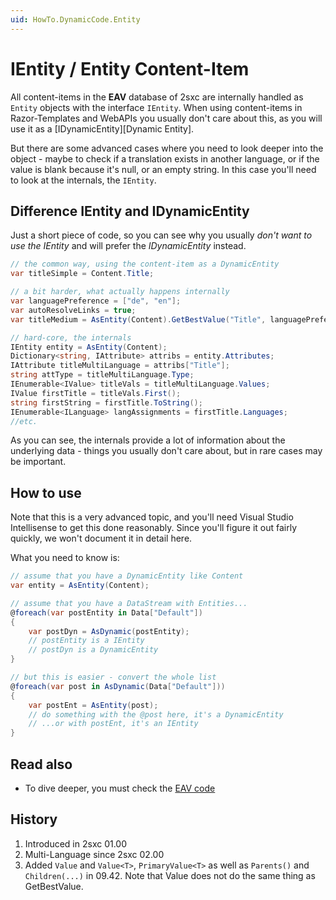 ```yaml
---
uid: HowTo.DynamicCode.Entity
---
```

# IEntity / Entity Content-Item

All content-items in the **EAV** database of 2sxc are internally handled as `Entity` objects with the interface `IEntity`. When using content-items in Razor-Templates and WebAPIs you usually don't care about this, as you will use it as a [IDynamicEntity][Dynamic Entity].

But there are some advanced cases where you need to look deeper into the object - maybe to check if a translation exists in another language, or if the value is blank because it's null, or an empty string. In this case you'll need to look at the internals, the `IEntity`.

## Difference IEntity and IDynamicEntity
Just a short piece of code, so you can see why you usually _don't want to use the IEntity_ and will prefer the _IDynamicEntity_ instead.

```cs
// the common way, using the content-item as a DynamicEntity
var titleSimple = Content.Title; 

// a bit harder, what actually happens internally
var languagePreference = ["de", "en"];
var autoResolveLinks = true;
var titleMedium = AsEntity(Content).GetBestValue("Title", languagePreference, autoResolveLinks);

// hard-core, the internals
IEntity entity = AsEntity(Content);
Dictionary<string, IAttribute> attribs = entity.Attributes;
IAttribute titleMultiLanguage = attribs["Title"];
string attType = titleMultiLanguage.Type;
IEnumerable<IValue> titleVals = titleMultiLanguage.Values;
IValue firstTitle = titleVals.First();
string firstString = firstTitle.ToString();
IEnumerable<ILanguage> langAssignments = firstTitle.Languages;
//etc.
```

As you can see, the internals provide a lot of information about the underlying data - things you usually don't care about, but in rare cases may be important.

## How to use

Note that this is a very advanced topic, and you'll need Visual Studio Intellisense to get this done reasonably. Since you'll figure it out fairly quickly, we won't document it in detail here. 

What you need to know is:

```c#
// assume that you have a DynamicEntity like Content
var entity = AsEntity(Content);

// assume that you have a DataStream with Entities...
@foreach(var postEntity in Data["Default"])
{
    var postDyn = AsDynamic(postEntity);
    // postEntity is a IEntity
    // postDyn is a DynamicEntity
}

// but this is easier - convert the whole list
@foreach(var post in AsDynamic(Data["Default"]))
{
    var postEnt = AsEntity(post);
    // do something with the @post here, it's a DynamicEntity
    // ...or with postEnt, it's an IEntity
}
```


## Read also

* To dive deeper, you must check the [EAV code][eav-core-code]


## History

1. Introduced in 2sxc 01.00
1. Multi-Language since 2sxc 02.00
1. Added `Value` and `Value<T>`, `PrimaryValue<T>` as well as `Parents()` and `Children(...)` in 09.42. Note that Value does not do the same thing as GetBestValue.

[eav-core-code]: https://github.com/2sic/eav-server/tree/master/ToSic.Eav.Core 
